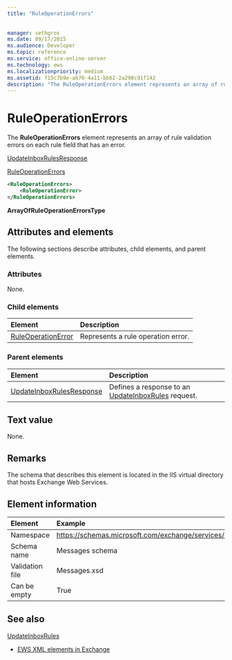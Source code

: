 ```yaml
---
title: "RuleOperationErrors"
 
 
manager: sethgros
ms.date: 09/17/2015
ms.audience: Developer
ms.topic: reference
ms.service: office-online-server
ms.technology: ews
ms.localizationpriority: medium
ms.assetid: f15c7b9e-a670-4a11-bb62-2a298c91f142
description: "The RuleOperationErrors element represents an array of rule validation errors on each rule field that has an error."
---
```


# RuleOperationErrors

The **RuleOperationErrors** element represents an array of rule validation errors on each rule field that has an error. 
  
[UpdateInboxRulesResponse](updateinboxrulesresponse.md)
  
[RuleOperationErrors](ruleoperationerrors.md)
  
```XML
<RuleOperationErrors>
    <RuleOperationError>
</RuleOperationErrors>
```

 **ArrayOfRuleOperationErrorsType**
## Attributes and elements

The following sections describe attributes, child elements, and parent elements.
  
### Attributes

None.
  
### Child elements

|**Element**|**Description**|
|:-----|:-----|
|[RuleOperationError](ruleoperationerror.md) <br/> |Represents a rule operation error.  <br/> |
   
### Parent elements

|**Element**|**Description**|
|:-----|:-----|
|[UpdateInboxRulesResponse](updateinboxrulesresponse.md) <br/> |Defines a response to an [UpdateInboxRules](updateinboxrules.md) request.  <br/> |
   
## Text value

None.
  
## Remarks

The schema that describes this element is located in the IIS virtual directory that hosts Exchange Web Services.
  
## Element information

| Element | Example |
|:-----|:-----|
|Namespace  <br/> |https://schemas.microsoft.com/exchange/services/2006/messages  <br/> |
|Schema name  <br/> |Messages schema  <br/> |
|Validation file  <br/> |Messages.xsd  <br/> |
|Can be empty  <br/> |True  <br/> |
   
## See also



[UpdateInboxRules](updateinboxrules.md)


- [EWS XML elements in Exchange](ews-xml-elements-in-exchange.md)

